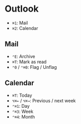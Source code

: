 # Outlook

- `⌘1`: Mail
- `⌘2`: Calendar

## Mail

- `⌃E`: Archive
- `⌘T`: Mark as read
- `⌃0` / `⌃⌘0`: Flag / Unflag

## Calendar

- `⌘T`: Today
- `⌥⌘←` / `⌥⌘→`: Previous / next week
- `⌃⌘1`: Day
- `⌃⌘3`: Week
- `⌃⌘4`: Month
